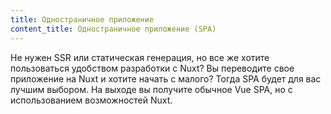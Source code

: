```yaml
---
title: Одностраничное приложение
content_title: Одностраничное приложение (SPA)
---
```

Не нужен SSR или статическая генерация, но все же хотите пользоваться удобством разработки с Nuxt?
Вы переводите свое приложение на Nuxt и хотите начать с малого? Тогда SPA будет для вас лучшим выбором.
На выходе вы получите обычное Vue SPA, но с использованием возможностей Nuxt.
